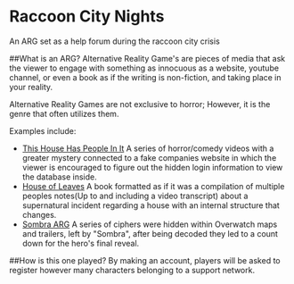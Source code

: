 # Raccoon City Nights
An ARG set as a help forum during the raccoon city crisis 

##What is an ARG?
Alternative Reality Game's are pieces of media that ask the viewer to engage with something as innocuous as a website, youtube channel, or even a book as if the writing is non-fiction, and taking place in your reality. 

Alternative Reality Games are not exclusive to horror; However, it is the genre that often utilizes them. 

Examples include:
* [This House Has People In It](https://youtu.be/mjBTAnCUbZc?t=1) A series of horror/comedy videos with a greater mystery connected to a fake companies website in which the viewer is encouraged to figure out the hidden login information to view the database inside.
* [House of Leaves](https://en.wikipedia.org/wiki/House_of_Leaves) A book formatted as if it was a compilation of multiple peoples notes(Up to and including a video transcript) about a supernatural incident regarding a house with an internal structure that changes.
* [Sombra ARG](https://wiki.gamedetectives.net/index.php?title=Sombra_ARG) A series of ciphers were hidden within Overwatch maps and trailers, left by "Sombra", after being decoded they led to a count down for the hero's final reveal. 

##How is this one played?
By making an account, players will be asked to register however many characters belonging to a support network. 
